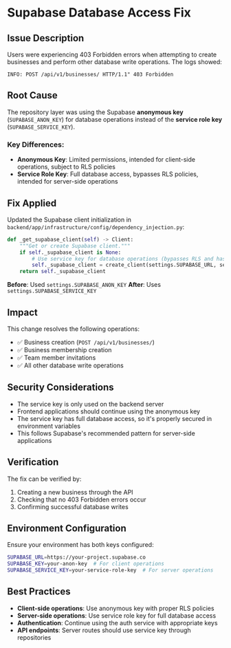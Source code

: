 # Supabase Database Access Fix

## Issue Description
Users were experiencing 403 Forbidden errors when attempting to create businesses and perform other database write operations. The logs showed:

```
INFO: POST /api/v1/businesses/ HTTP/1.1" 403 Forbidden
```

## Root Cause
The repository layer was using the Supabase **anonymous key** (`SUPABASE_ANON_KEY`) for database operations instead of the **service role key** (`SUPABASE_SERVICE_KEY`).

### Key Differences:
- **Anonymous Key**: Limited permissions, intended for client-side operations, subject to RLS policies
- **Service Role Key**: Full database access, bypasses RLS policies, intended for server-side operations

## Fix Applied
Updated the Supabase client initialization in `backend/app/infrastructure/config/dependency_injection.py`:

```python
def _get_supabase_client(self) -> Client:
    """Get or create Supabase client."""
    if self._supabase_client is None:
        # Use service key for database operations (bypasses RLS and has full access)
        self._supabase_client = create_client(settings.SUPABASE_URL, settings.SUPABASE_SERVICE_KEY)
    return self._supabase_client
```

**Before**: Used `settings.SUPABASE_ANON_KEY`
**After**: Uses `settings.SUPABASE_SERVICE_KEY`

## Impact
This change resolves the following operations:
- ✅ Business creation (`POST /api/v1/businesses/`)
- ✅ Business membership creation
- ✅ Team member invitations
- ✅ All other database write operations

## Security Considerations
- The service key is only used on the backend server
- Frontend applications should continue using the anonymous key
- The service key has full database access, so it's properly secured in environment variables
- This follows Supabase's recommended pattern for server-side applications

## Verification
The fix can be verified by:
1. Creating a new business through the API
2. Checking that no 403 Forbidden errors occur
3. Confirming successful database writes

## Environment Configuration
Ensure your environment has both keys configured:
```bash
SUPABASE_URL=https://your-project.supabase.co
SUPABASE_KEY=your-anon-key  # For client operations
SUPABASE_SERVICE_KEY=your-service-role-key  # For server operations
```

## Best Practices
- **Client-side operations**: Use anonymous key with proper RLS policies
- **Server-side operations**: Use service role key for full database access
- **Authentication**: Continue using the auth service with appropriate keys
- **API endpoints**: Server routes should use service key through repositories 